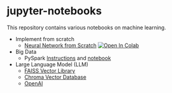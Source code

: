 # jupyter-notebooks

This repository contains various notebooks on machine learning.

* Implement from scratch
    * [Neural Network from Scratch](scratch/neural-network-from-scratch.ipynb)
    [![Open In Colab](https://colab.research.google.com/assets/colab-badge.svg)](https://colab.research.google.com/github/boisalai/jupyter-notebooks/blob/main/scratch/neural-network-from-scratch.ipynb)
* Big Data
    * PySpark [Instructions](spark/pyspark.md) and [notebook](spark/pyspark.ipynb)
* Large Language Model (LLM)
    * [FAISS Vector Library](vector/faiss.ipynb)
    * [Chroma Vector Database](vector/chroma.ipynb)
    * [OpenAI](prompt/openai.ipynb)